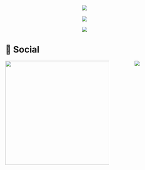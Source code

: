 <!-- 动态打字效果 -->
<h1 align="center">
  <a href="#">
    <img src="https://readme-typing-svg.herokuapp.com/?lines=console.log(%22Hello%2C%20World!%22);弟弟Arks7祝您今天生活愉快!今天就别学了，明天在学吧！&center=true&size=27">
  </a>
</h1>
<!-- 敲代码的图片 -->
<div align="center" ><img order-radius="100px" src="https://cdn.jsdelivr.net/gh/sun0225SUN/photos/images/202108300019556.gif"/></div>
<br>

<!-- 贪吃蛇代码贡献图 -->
<div align="center"><img src="https://cdn.jsdelivr.net/gh/sun0225SUN/sun0225SUN/assets/github-contribution-grid-snake.svg" /></div>
 
 # 🤝 Social
<!-- BiliBili和访客数据 -->
<div align="center">
  <a href="https://space.bilibili.com/543721862/"><img src="https://stats.justsong.cn/api/bilibili/?id=543721862"/></a>
  <a href="https://count.getloli.com"><img align="left" src="https://count.getloli.com/get/@Arks7?theme=rule34" width=330></a>
</div>

